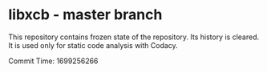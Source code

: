 # libxcb - master branch

This repository contains frozen state of the repository.
Its history is cleared. It is used only for static code
analysis with Codacy.

Commit Time: 1699256266